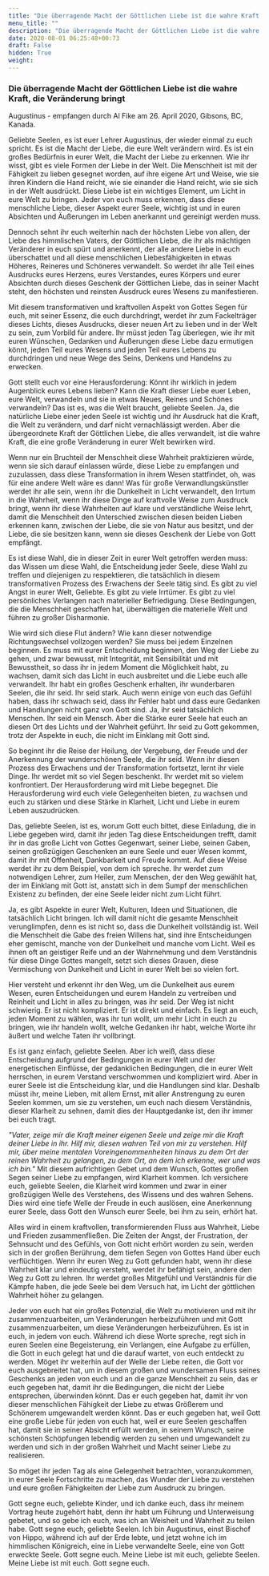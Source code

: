 ```yaml
---
title: "Die überragende Macht der Göttlichen Liebe ist die wahre Kraft, die Veränderung bringt"
menu_title: ""
description: "Die überragende Macht der Göttlichen Liebe ist die wahre Kraft, die Veränderung bringt"
date: 2020-08-01 06:25:48+00:73
draft: False
hidden: True
weight:
---
```

### Die überragende Macht der Göttlichen Liebe ist die wahre Kraft, die Veränderung bringt

Augustinus - empfangen durch Al Fike am 26. April 2020, Gibsons, BC, Kanada.

Geliebte Seelen, es ist euer Lehrer Augustinus, der wieder einmal zu euch spricht. Es ist die Macht der Liebe, die eure Welt verändern wird. Es ist ein großes Bedürfnis in eurer Welt, die Macht der Liebe zu erkennen. Wie ihr wisst, gibt es viele Formen der Liebe in der Welt. Die Menschheit ist mit der Fähigkeit zu lieben gesegnet worden, auf ihre eigene Art und Weise, wie sie ihren Kindern die Hand reicht, wie sie einander die Hand reicht, wie sie sich in der Welt ausdrückt. Diese Liebe ist ein wichtiges Element, um Licht in eure Welt zu bringen. Jeder von euch muss erkennen, dass diese menschliche Liebe, dieser Aspekt eurer Seele, wichtig ist und in euren Absichten und Äußerungen im Leben anerkannt und gereinigt werden muss.

Dennoch sehnt ihr euch weiterhin nach der höchsten Liebe von allen, der Liebe des himmlischen Vaters, der Göttlichen Liebe, die ihr als mächtigen Veränderer in euch spürt und anerkennt, der alle andere Liebe in euch überschattet und all diese menschlichen Liebesfähigkeiten in etwas Höheres, Reineres und Schöneres verwandelt. So werdet ihr alle Teil eines Ausdrucks eures Herzens, eures Verstandes, eures Körpers und eurer Absichten durch dieses Geschenk der Göttlichen Liebe, das in seiner Macht steht, den höchsten und reinsten Ausdruck eures Wesens zu manifestieren.

Mit diesem transformativen und kraftvollen Aspekt von Gottes Segen für euch, mit seiner Essenz, die euch durchdringt, werdet ihr zum Fackelträger dieses Lichts, dieses Ausdrucks, dieser neuen Art zu lieben und in der Welt zu sein, zum Vorbild für andere. Ihr müsst jeden Tag überlegen, wie ihr mit euren Wünschen, Gedanken und Äußerungen diese Liebe dazu ermutigen könnt, jeden Teil eures Wesens und jeden Teil eures Lebens zu durchdringen und neue Wege des Seins, Denkens und Handelns zu erwecken.

Gott stellt euch vor eine Herausforderung: Könnt ihr wirklich in jedem Augenblick eures Lebens lieben? Kann die Kraft dieser Liebe euer Leben, eure Welt, verwandeln und sie in etwas Neues, Reines und Schönes verwandeln? Das ist es, was die Welt braucht, geliebte Seelen. Ja, die natürliche Liebe einer jeden Seele ist wichtig und ihr Ausdruck hat die Kraft, die Welt zu verändern, und darf nicht vernachlässigt werden. Aber die übergeordnete Kraft der Göttlichen Liebe, die alles verwandelt, ist die wahre Kraft, die eine große Veränderung in eurer Welt bewirken wird.

Wenn nur ein Bruchteil der Menschheit diese Wahrheit praktizieren würde, wenn sie sich darauf einlassen würde, diese Liebe zu empfangen und zuzulassen, dass diese Transformation in ihrem Wesen stattfindet, oh, was für eine andere Welt wäre es dann! Was für große Verwandlungskünstler werdet ihr alle sein, wenn ihr die Dunkelheit in Licht verwandelt, den Irrtum in die Wahrheit, wenn ihr diese Dinge auf kraftvolle Weise zum Ausdruck bringt, wenn ihr diese Wahrheiten auf klare und verständliche Weise lehrt, damit die Menschheit den Unterschied zwischen diesen beiden Lieben erkennen kann, zwischen der Liebe, die sie von Natur aus besitzt, und der Liebe, die sie besitzen kann, wenn sie dieses Geschenk der Liebe von Gott empfängt.

Es ist diese Wahl, die in dieser Zeit in eurer Welt getroffen werden muss: das Wissen um diese Wahl, die Entscheidung jeder Seele, diese Wahl zu treffen und diejenigen zu respektieren, die tatsächlich in diesem transformativen Prozess des Erwachens der Seele tätig sind. Es gibt zu viel Angst in eurer Welt, Geliebte. Es gibt zu viele Irrtümer. Es gibt zu viel persönliches Verlangen nach materieller Befriedigung. Diese Bedingungen, die die Menschheit geschaffen hat, überwältigen die materielle Welt und führen zu großer Disharmonie.

Wie wird sich diese Flut ändern? Wie kann dieser notwendige Richtungswechsel vollzogen werden? Sie muss bei jedem Einzelnen beginnen. Es muss mit eurer Entscheidung beginnen, den Weg der Liebe zu gehen, und zwar bewusst, mit Integrität, mit Sensibilität und mit Bewusstheit, so dass ihr in jedem Moment die Möglichkeit habt, zu wachsen, damit sich das Licht in euch ausbreitet und die Liebe euch alle verwandelt. Ihr habt ein großes Geschenk erhalten, ihr wunderbaren Seelen, die ihr seid. Ihr seid stark. Auch wenn einige von euch das Gefühl haben, dass ihr schwach seid, dass ihr Fehler habt und dass eure Gedanken und Handlungen nicht ganz von Gott sind. Ja, ihr seid tatsächlich Menschen. Ihr seid ein Mensch. Aber die Stärke eurer Seele hat euch an diesen Ort des Lichts und der Wahrheit geführt. Ihr seid zu Gott gekommen, trotz der Aspekte in euch, die nicht im Einklang mit Gott sind.

So beginnt ihr die Reise der Heilung, der Vergebung, der Freude und der Anerkennung der wunderschönen Seele, die ihr seid. Wenn ihr diesen Prozess des Erwachens und der Transformation fortsetzt, lernt ihr viele Dinge. Ihr werdet mit so viel Segen beschenkt. Ihr werdet mit so vielem konfrontiert. Der Herausforderung wird mit Liebe begegnet. Die Herausforderung wird euch viele Gelegenheiten bieten, zu wachsen und euch zu stärken und diese Stärke in Klarheit, Licht und Liebe in eurem Leben auszudrücken.

Das, geliebte Seelen, ist es, worum Gott euch bittet, diese Einladung, die in Liebe gegeben wird, damit ihr jeden Tag diese Entscheidungen trefft, damit ihr in das große Licht von Gottes Gegenwart, seiner Liebe, seinen Gaben, seinen großzügigen Geschenken an eure Seele und euer Wesen kommt, damit ihr mit Offenheit, Dankbarkeit und Freude kommt. Auf diese Weise werdet ihr zu dem Beispiel, von dem ich spreche. Ihr werdet zum notwendigen Lehrer, zum Heiler, zum Menschen, der den Weg gewählt hat, der im Einklang mit Gott ist, anstatt sich in dem Sumpf der menschlichen Existenz zu befinden, der eine Seele leider nicht zum Licht führt.

Ja, es gibt Aspekte in eurer Welt, Kulturen, Ideen und Situationen, die tatsächlich Licht bringen. Ich will damit nicht die gesamte Menschheit verunglimpfen, denn es ist nicht so, dass die Dunkelheit vollständig ist. Weil die Menschheit die Gabe des freien Willens hat, sind ihre Entscheidungen eher gemischt, manche von der Dunkelheit und manche vom Licht. Weil es ihnen oft an geistiger Reife und an der Wahrnehmung und dem Verständnis für diese Dinge Gottes mangelt, setzt sich dieses Grauen, diese Vermischung von Dunkelheit und Licht in eurer Welt bei so vielen fort.

Hier versteht und erkennt ihr den Weg, um die Dunkelheit aus eurem Wesen, euren Entscheidungen und eurem Handeln zu vertreiben und Reinheit und Licht in alles zu bringen, was ihr seid. Der Weg ist nicht schwierig. Er ist nicht kompliziert. Er ist direkt und einfach. Es liegt an euch, jeden Moment zu wählen, was ihr tun wollt, um mehr Licht in euch zu bringen, wie ihr handeln wollt, welche Gedanken ihr habt, welche Worte ihr äußert und welche Taten ihr vollbringt.

Es ist ganz einfach, geliebte Seelen. Aber ich weiß, dass diese Entscheidung aufgrund der Bedingungen in eurer Welt und der energetischen Einflüsse, der gedanklichen Bedingungen, die in eurer Welt herrschen, in eurem Verstand verschwommen und kompliziert wird. Aber in eurer Seele ist die Entscheidung klar, und die Handlungen sind klar. Deshalb müsst ihr, meine Lieben, mit allem Ernst, mit aller Anstrengung zu euren Seelen kommen, um sie zu verstehen, um euch nach diesem Verständnis, dieser Klarheit zu sehnen, damit dies der Hauptgedanke ist, den ihr immer bei euch tragt.

*"Vater, zeige mir die Kraft meiner eigenen Seele und zeige mir die Kraft deiner Liebe in ihr. Hilf mir, diesen wahren Teil von mir zu verstehen. Hilf mir, über meine mentalen Voreingenommenheiten hinaus zu dem Ort der reinen Wahrheit zu gelangen, zu dem Ort, an dem ich erkenne, wer und was ich bin."* Mit diesem aufrichtigen Gebet und dem Wunsch, Gottes großen Segen seiner Liebe zu empfangen, wird Klarheit kommen. Ich versichere euch, geliebte Seelen, die Klarheit wird kommen und zwar in einer großzügigen Welle des Verstehens, des Wissens und des wahren Sehens. Dies wird eine tiefe Welle der Freude in euch auslösen, eine Anerkennung eurer Seele, dass Gott den Wunsch eurer Seele, bei ihm zu sein, erhört hat.

Alles wird in einem kraftvollen, transformierenden Fluss aus Wahrheit, Liebe und Frieden zusammenfließen. Die Zeiten der Angst, der Frustration, der Sehnsucht und des Gefühls, von Gott nicht erhört worden zu sein, werden sich in der großen Berührung, dem tiefen Segen von Gottes Hand über euch verflüchtigen. Wenn ihr euren Weg zu Gott gefunden habt, wenn ihr diese Wahrheit klar und eindeutig versteht, werdet ihr befähigt sein, andere den Weg zu Gott zu lehren. Ihr werdet großes Mitgefühl und Verständnis für die Kämpfe haben, die jede Seele bei dem Versuch hat, im Licht der göttlichen Wahrheit höher zu gelangen.

Jeder von euch hat ein großes Potenzial, die Welt zu motivieren und mit ihr zusammenzuarbeiten, um Veränderungen herbeizuführen und mit Gott zusammenzuarbeiten, um diese Veränderungen herbeizuführen. Es ist in euch, in jedem von euch. Während ich diese Worte spreche, regt sich in euren Seelen eine Begeisterung, ein Verlangen, eine Aufgabe zu erfüllen, die Gott in euch gelegt hat und die darauf wartet, von euch entdeckt zu werden. Möget ihr weiterhin auf der Welle der Liebe reiten, die Gott vor euch ausgebreitet hat, um in diesem großen und wundersamen Fluss seines Geschenks an jeden von euch und an die ganze Menschheit zu sein, das er euch gegeben hat, damit ihr die Bedingungen, die nicht der Liebe entsprechen, überwinden könnt. Das er euch gegeben hat, damit ihr von dieser menschlichen Fähigkeit der Liebe zu etwas Größerem und Schönerem umgewandelt werden könnt. Das er euch gegeben hat, weil Gott eine große Liebe für jeden von euch hat, weil er eure Seelen geschaffen hat, damit sie in seiner Absicht erfüllt werden, in seinem Wunsch, seine schönsten Schöpfungen lebendig werden zu sehen und umgewandelt zu werden und sich in der großen Wahrheit und Macht seiner Liebe zu realisieren.

So möget ihr jeden Tag als eine Gelegenheit betrachten, voranzukommen, in eurer Seele Fortschritte zu machen, das Wunder der Liebe zu verstehen und eure großen Fähigkeiten der Liebe zum Ausdruck zu bringen.

Gott segne euch, geliebte Kinder, und ich danke euch, dass ihr meinem Vortrag heute zugehört habt, denn ihr habt um Führung und Unterweisung gebetet, und so gebe ich euch, was ich an Weisheit und Wahrheit zu teilen habe. Gott segne euch, geliebte Seelen. Ich bin Augustinus, einst Bischof von Hippo, während ich auf der Erde lebte, und jetzt wohne ich im himmlischen Königreich, eine in Liebe verwandelte Seele, eine von Gott erweckte Seele. Gott segne euch. Meine Liebe ist mit euch, geliebte Seelen. Meine Liebe ist mit euch. Gott segne euch.
